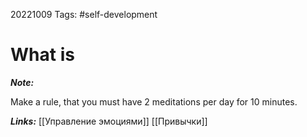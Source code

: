 20221009
Tags: #self-development 
# What is 

***Note:*** 

Make a rule, that you must have 2 meditations per day for 10 minutes.

***Links:***  [[Управление эмоциями]] [[Привычки]]

